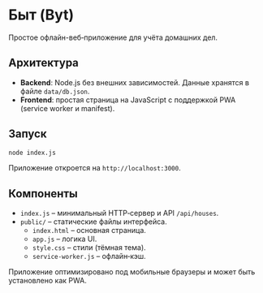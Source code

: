 # Быт (Byt)

Простое офлайн-веб‑приложение для учёта домашних дел.

## Архитектура

- **Backend**: Node.js без внешних зависимостей. Данные хранятся в файле `data/db.json`.
- **Frontend**: простая страница на JavaScript с поддержкой PWA (service worker и manifest).

## Запуск

```sh
node index.js
```

Приложение откроется на `http://localhost:3000`.

## Компоненты

- `index.js` – минимальный HTTP‑сервер и API `/api/houses`.
- `public/` – статические файлы интерфейса.
  - `index.html` – основная страница.
  - `app.js` – логика UI.
  - `style.css` – стили (тёмная тема).
  - `service-worker.js` – офлайн‑кэш.

Приложение оптимизировано под мобильные браузеры и может быть установлено как PWA.
